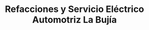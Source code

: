 ---
title: "Refacciones y Servicio Eléctrico Automotriz La Bujía"
url: /atenco/refacciones-y-servicio-electrico-automotriz-la-bujia/
shop: reparación de automóviles
---
